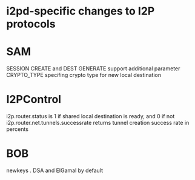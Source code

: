 i2pd-specific changes to I2P protocols
======================================

# SAM
SESSION CREATE and DEST GENERATE support additional parameter CRYPTO_TYPE specifing crypto type for new local destination  


# I2PControl
i2p.router.status is 1 if shared local destination is ready, and 0 if not  
i2p.router.net.tunnels.successrate returns tunnel creation success rate in percents  
# BOB
newkeys <signaturetype> <cryptotype>. DSA and ElGamal by default  
